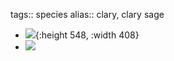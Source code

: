 tags:: species
alias:: clary, clary sage

- ![](https://peach-geographical-bat-397.mypinata.cloud/ipfs/QmYadMHMnZZjL2ZYs2JVenjF4Zjg28WgStepv7x1rHTuJt){:height 548, :width 408}
- ![](https://peach-geographical-bat-397.mypinata.cloud/ipfs/QmZVfRresq5ZfXVcPwEgRTDtQ7HmwBC8FpMVvT5xxU9AyA)